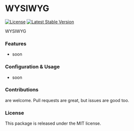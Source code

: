 # WYSIWYG

[![License](https://poser.pugx.org/laravel-enso/wysiwyg/license)](https://packagist.org/packages/laravel-enso/wysiwyg)
[![Latest Stable Version](https://poser.pugx.org/laravel-enso/wysiwyg/version)](https://packagist.org/packages/laravel-enso/wysiwyg)

WYSIWYG

### Features

- soon

### Configuration & Usage

- soon

### Contributions

are welcome. Pull requests are great, but issues are good too.

### License

This package is released under the MIT license.
